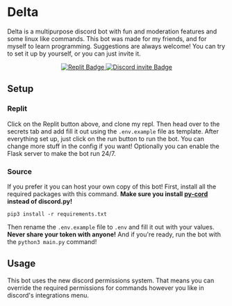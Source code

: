 # Delta
Delta is a multipurpose discord bot with fun and moderation features and some linux like commands. This bot was made for my friends, and for myself to learn programming.
Suggestions are always welcome! You can try to set it up by yourself, or you can just invite it.

<div id="badges", align="center">
  <a href="https://replit.com/@Tibor309/Delta">
    <img src="https://img.shields.io/badge/Replit-F26207.svg?style=for-the-badge&logo=Replit&logoColor=white" alt="Replit Badge"/>
  </a>
  <a href="https://discord.com/api/oauth2/authorize?client_id=475223111323746305&permissions=8&scope=bot%20applications.commands">
    <img src="https://img.shields.io/badge/Discord-5662f6?style=for-the-badge&logo=discord&logoColor=white" alt="Discord invite Badge"/>
  </a>
</div>

## Setup
### Replit
Click on the Replit button above, and clone my repl. Then head over to the secrets tab and add fill it out using the `.env.example` file as template.
After everything set up, just click on the run button to run the bot. You can change more stuff in the config if you want! Optionally you can enable the Flask server to make the bot run 24/7.

### Source
If you prefer it you can host your own copy of this bot! First, install all the required packages with this command. **Make sure you install [py-cord][py-cord] instead of discord.py!**
```
pip3 install -r requirements.txt
```
Then rename the `.env.example` file to `.env` and fill it out with your values. **Never share your token with anyone!**
And if you're ready, run the bot with the `python3 main.py` command!

## Usage
This bot uses the new discord permissions system. That means you can override the required permissions for commands however you like in discord's integrations menu.

[py-cord]: https://github.com/Pycord-Development/pycord/